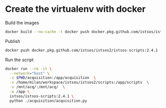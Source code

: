 # Create the virtualenv with docker

Build the images

```bash
docker build --no-cache -t docker push docker.pkg.github.com/istsos/istsos2/istsos-scripts:2.4.1 .
```

Publish

```bash
docker push docker.pkg.github.com/istsos/istsos2/istsos-scripts:2.4.1
```

Run the script
```bash
docker run --rm -it \
  --network="host" \
  -v $PWD/acquisition:/app/acquisition  \
  -v /home/milan/workspace/istsos/istsos2/scripts:/app/scripts  \
  -v /mnt/acq/:/mnt/acq/  \
  -w /app \
  istsos/istsos-scripts:2.4.1 \
  python ./acquisition/acquisition.py
```

